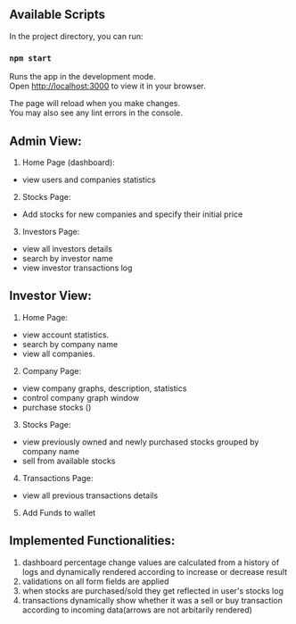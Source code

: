 
## Available Scripts

In the project directory, you can run:

### `npm start`

Runs the app in the development mode.\
Open [http://localhost:3000](http://localhost:3000) to view it in your browser.

The page will reload when you make changes.\
You may also see any lint errors in the console.

## Admin View:
1. Home Page (dashboard):
- view users and companies statistics

2. Stocks Page:
- Add stocks for new companies and specify their initial price 

3. Investors Page:
- view all investors details
- search by investor name
- view investor transactions log 


## Investor View:

1. Home Page:
- view account statistics.
- search by company name
- view all companies.

2. Company Page:
- view company graphs, description, statistics
- control company graph window
- purchase stocks ()

3. Stocks Page:
- view previously owned and newly purchased stocks grouped by company name
- sell from available stocks

4. Transactions Page:
- view all previous transactions details

5. Add Funds to wallet 

## Implemented Functionalities:
1. dashboard percentage change values are calculated from a history of logs and dynamically rendered according to increase or decrease result
2. validations on all form fields are applied 
3. when stocks are purchased/sold they get reflected in user's stocks log
4. transactions dynamically show whether it was a sell or buy transaction according to incoming data(arrows are not arbitarily rendered)